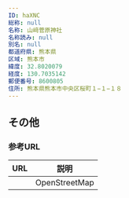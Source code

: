 ```yaml
---
ID: haXNC
総称: null
名称: 山﨑菅原神社
名称読み: null
別名: null
都道府県: 熊本県
区域: 熊本市
緯度: 32.8020079
経度: 130.7035142
郵便番号: 8600805
住所: 熊本県熊本市中央区桜町１−１−１８
---
```


## その他

### 参考URL

| URL | 説明          |
| --- | ------------- |
|     | OpenStreetMap |
